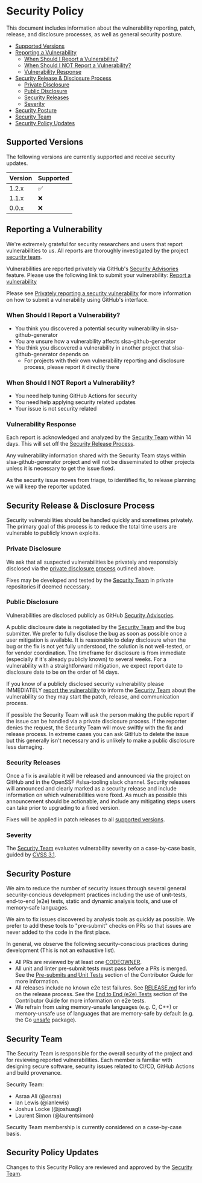 # Security Policy

This document includes information about the vulnerability reporting, patch,
release, and disclosure processes, as well as general security posture.

<!-- markdown-toc --bullets="-" -i SECURITY.md -->
<!-- toc -->

- [Supported Versions](#supported-versions)
- [Reporting a Vulnerability](#reporting-a-vulnerability)
  - [When Should I Report a Vulnerability?](#when-should-i-report-a-vulnerability)
  - [When Should I NOT Report a Vulnerability?](#when-should-i-not-report-a-vulnerability)
  - [Vulnerability Response](#vulnerability-response)
- [Security Release & Disclosure Process](#security-release--disclosure-process)
  - [Private Disclosure](#private-disclosure)
  - [Public Disclosure](#public-disclosure)
  - [Security Releases](#security-releases)
  - [Severity](#severity)
- [Security Posture](#security-posture)
- [Security Team](#security-team)
- [Security Policy Updates](#security-policy-updates)

<!-- tocstop -->

## Supported Versions

The following versions are currently supported and receive security updates.

| Version | Supported          |
| ------- | ------------------ |
| 1.2.x   | :white_check_mark: |
| 1.1.x   | :x:                |
| 0.0.x   | :x:                |

## Reporting a Vulnerability

We're extremely grateful for security researchers and users that report
vulnerabilities to us. All reports are thoroughly investigated by the project
[security team](#security-team).

Vulnerabilities are reported privately via GitHub's
[Security Advisories](https://docs.github.com/en/code-security/security-advisories)
feature. Please use the following link to submit your vulnerability:
[Report a vulnerability](https://github.com/slsa-framework/slsa-github-generator/security/advisories/new)

Please see
[Privately reporting a security vulnerability](https://docs.github.com/en/code-security/security-advisories/guidance-on-reporting-and-writing/privately-reporting-a-security-vulnerability#privately-reporting-a-security-vulnerability)
for more information on how to submit a vulnerability using GitHub's interface.

### When Should I Report a Vulnerability?

- You think you discovered a potential security vulnerability in slsa-github-generator
- You are unsure how a vulnerability affects slsa-github-generator
- You think you discovered a vulnerability in another project that slsa-github-generator depends on
  - For projects with their own vulnerability reporting and disclosure process, please report it directly there

### When Should I NOT Report a Vulnerability?

- You need help tuning GitHub Actions for security
- You need help applying security related updates
- Your issue is not security related

### Vulnerability Response

Each report is acknowledged and analyzed by the [Security Team](#security-team)
within 14 days. This will set off the
[Security Release Process](#security-release--disclosure-process).

Any vulnerability information shared with the Security Team stays within
slsa-github-generator project and will not be disseminated to other projects
unless it is necessary to get the issue fixed.

As the security issue moves from triage, to identified fix, to release planning
we will keep the reporter updated.

## Security Release & Disclosure Process

Security vulnerabilities should be handled quickly and sometimes privately. The
primary goal of this process is to reduce the total time users are vulnerable
to publicly known exploits.

### Private Disclosure

We ask that all suspected vulnerabilities be privately and responsibly
disclosed via the [private disclosure process](#reporting-a-vulnerability)
outlined above.

Fixes may be developed and tested by the [Security Team](#security-team) in
private repositories if deemed necessary.

### Public Disclosure

Vulnerabilities are disclosed publicly as GitHub
[Security Advisories](https://github.com/slsa-framework/slsa-github-generator/security/advisories).

A public disclosure date is negotiated by the [Security Team](#security-team)
and the bug submitter. We prefer to fully disclose the bug as soon as possible
once a user mitigation is available. It is reasonable to delay disclosure when
the bug or the fix is not yet fully understood, the solution is not
well-tested, or for vendor coordination. The timeframe for disclosure is from
immediate (especially if it's already publicly known) to several weeks. For a
vulnerability with a straightforward mitigation, we expect report date to
disclosure date to be on the order of 14 days.

If you know of a publicly disclosed security vulnerability please IMMEDIATELY
[report the vulnerability](#reporting-a-vulnerability) to inform the
[Security Team](#security-team) about the vulnerability so they may start the
patch, release, and communication process.

If possible the Security Team will ask the person making the public report if
the issue can be handled via a private disclosure process. If the reporter
denies the request, the Security Team will move swiftly with the fix and
release process. In extreme cases you can ask GitHub to delete the issue but
this generally isn't necessary and is unlikely to make a public disclosure less
damaging.

### Security Releases

Once a fix is available it will be released and announced via the project on
GitHub and in the OpenSSF #slsa-tooling slack channel. Security releases will
announced and clearly marked as a security release and include information on
which vulnerabilities were fixed. As much as possible this announcement should
be actionable, and include any mitigating steps users can take prior to
upgrading to a fixed version.

Fixes will be applied in patch releases to all [supported
versions](#supported-versions).

### Severity

The [Security Team](#security-team) evaluates vulnerability severity on a
case-by-case basis, guided by [CVSS 3.1](https://www.first.org/cvss/v3.1/specification-document).

## Security Posture

We aim to reduce the number of security issues through several general
security-concious development practices including the use of unit-tests,
end-to-end (e2e) tests, static and dynamic analysis tools, and use of
memory-safe languages.

We aim to fix issues discovered by analysis tools as quickly as possible. We
prefer to add these tools to "pre-submit" checks on PRs so that issues are
never added to the code in the first place.

In general, we observe the following security-conscious practices during
development (This is not an exhaustive list).

- All PRs are reviewed by at least one [CODEOWNER](./CODEOWNERS).
- All unit and linter pre-submit tests must pass before a PRs is merged. See
  the [Pre-submits and Unit Tests](./CONTRIBUTING.md#pre-submits-and-unit-tests)
  section of the Contributor Guide for more information.
- All releases include no known e2e test failures. See
  [RELEASE.md](./RELEASE.md) for info on the release process. See the
  [End to End (e2e) Tests](./CONTRIBUTING.md#end-to-end-e2e-tests) section of
  the Contributor Guide for more information on e2e tests.
- We refrain from using memory-unsafe languages (e.g. C, C++) or memory-unsafe
  use of languages that are memory-safe by default (e.g. the Go
  [unsafe](https://pkg.go.dev/unsafe) package).

## Security Team

The Security Team is responsible for the overall security of the
project and for reviewing reported vulnerabilities. Each member is familiar
with designing secure software, security issues related to CI/CD, GitHub
Actions and build provenance.

<!-- NOTE: Team membership should be synced with CODEOWNERS for SECURITY.md -->

Security Team:

- Asraa Ali (@asraa)
- Ian Lewis (@ianlewis)
- Joshua Locke (@joshuagl)
- Laurent Simon (@laurentsimon)

Security Team membership is currently considered on a case-by-case basis.

## Security Policy Updates

Changes to this Security Policy are reviewed and approved by the
[Security Team](#security-team).
